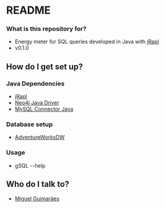 # README #

### What is this repository for? ###

* Energy meter for SQL queries developed in Java with [jRapl](http://kliu20.github.io/jRAPL/)
* v0.1.0

## How do I get set up? ##

### Java Dependencies ###
* [jRapl](http://kliu20.github.io/jRAPL/)
* [Neo4j Java Driver](https://github.com/neo4j/neo4j-java-driver)
* [MySQL Connector Java](https://dev.mysql.com/downloads/connector/j/)

### Database setup ###
* [AdventureWorksDW](https://github.com/hmiguim/AdventureWorksCycle)

### Usage ###
  * gSQL --help

## Who do I talk to? ##

  * [Miguel Guimarães](mailto:hmtlguimaraes@gmail.com?subject=gSQL)
